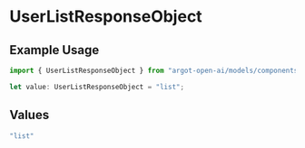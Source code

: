 # UserListResponseObject

## Example Usage

```typescript
import { UserListResponseObject } from "argot-open-ai/models/components";

let value: UserListResponseObject = "list";
```

## Values

```typescript
"list"
```